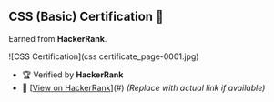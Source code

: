 ## CSS (Basic) Certification 🎨  
Earned from **HackerRank**.  

![CSS Certification](css certificate_page-0001.jpg)  

- 🏆 Verified by **HackerRank**  
- 🔗 [[View on HackerRank](https://github.com/meakashu/HackerRank-Certification/blob/main/css%20certificate_page-0001.jpg)](#) *(Replace with actual link if available)*  
